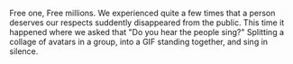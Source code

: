 Free one, Free millions.
We experienced quite a few times 
that a person deserves our respects
suddently disappeared from the public. 
This time it happened where 
we asked that "Do you hear the people sing?"
Splitting a collage of avatars in a group,
into a GIF standing together,
and sing in silence.

